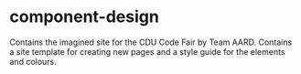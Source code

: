 # component-design
Contains the imagined site for the CDU Code Fair by Team AARD. Contains a site template for creating new pages
and a style guide for the elements and colours.
